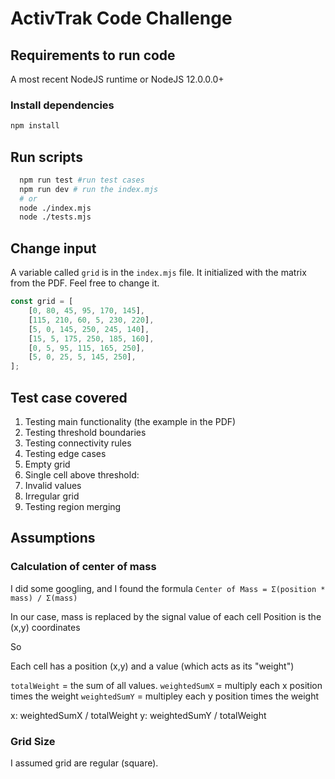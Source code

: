 # ActivTrak Code Challenge

## Requirements to run code
A most recent NodeJS runtime or NodeJS 12.0.0.0+

### Install dependencies
```bash
npm install
```

## Run scripts
```bash
  npm run test #run test cases
  npm run dev # run the index.mjs
  # or
  node ./index.mjs
  node ./tests.mjs
```

## Change input
A variable called `grid` is in the `index.mjs` file. It initialized with the matrix from the PDF. Feel free to change it.

```js
const grid = [
    [0, 80, 45, 95, 170, 145],
    [115, 210, 60, 5, 230, 220],
    [5, 0, 145, 250, 245, 140],
    [15, 5, 175, 250, 185, 160],
    [0, 5, 95, 115, 165, 250],
    [5, 0, 25, 5, 145, 250],
];
```

## Test case covered

1. Testing main functionality (the example in the PDF)
2. Testing threshold boundaries
3. Testing connectivity rules
4. Testing edge cases
  1. Empty grid
  2. Single cell above threshold:
  3. Invalid values
  4. Irregular grid
6. Testing region merging

## Assumptions 
### Calculation of center of mass

I did some googling, and I found the formula
`Center of Mass = Σ(position * mass) / Σ(mass)`

In our case, mass is replaced by the signal value of each cell Position is the (x,y) coordinates

So

Each cell has a position (x,y) and a value (which acts as its "weight")

`totalWeight` = the sum of all values.
`weightedSumX` = multiply each x position times the weight 
`weightedSumY` = multipley each y position times the weight

x: weightedSumX / totalWeight 
y: weightedSumY / totalWeight

### Grid Size
I assumed grid are regular (square).